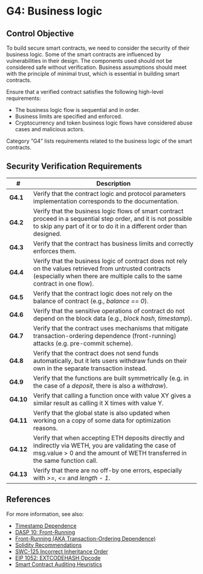 # G4: Business logic

## Control Objective

To build secure smart contracts, we need to consider the security of their business logic. Some of the smart contracts are influenced by vulnerabilities in their design.
The components used should not be considered safe without verification. Business assumptions should meet with the principle of minimal trust, which is essential in building smart contracts.

Ensure that a verified contract satisfies the following high-level requirements:
* The business logic flow is sequential and in order.
* Business limits are specified and enforced.
* Cryptocurrency and token business logic flows have considered abuse cases and malicious actors.

Category “G4” lists requirements related to the business logic of the smart contracts.

## Security Verification Requirements

| # | Description |
| --- | --- |
| **G4.1** | Verify that the contract logic and protocol parameters implementation corresponds to the documentation. | 
| **G4.2** | Verify that the business logic flows of smart contract proceed in a sequential step order, and it is not possible to skip any part of it or to do it in a different order than designed.  | 
| **G4.3** | Verify that the contract has business limits and correctly enforces them. | 
| **G4.4** | Verify that the business logic of contract does not rely on the values retrieved from untrusted contracts (especially when there are multiple calls to the same contract in one flow). | 
| **G4.5** | Verify that the contract logic does not rely on the balance of contract (e.g., *balance == 0*). | 
| **G4.6** | Verify that the sensitive operations of contract do not depend on the block data (e.g., *block hash*, *timestamp*). | 
| **G4.7** | Verify that the contract uses mechanisms that mitigate transaction-ordering dependence (front-running) attacks (e.g. pre-commit scheme). | 
| **G4.8** | Verify that the contract does not send funds automatically, but it lets users withdraw funds on their own in the separate transaction instead. |
| **G4.9** | Verify that the functions are built symmetrically (e.g. in the case of a *deposit*, there is also a *withdraw*). |
| **G4.10** | Verify that calling a function once with value XY gives a similar result as calling it X times with value Y. |
| **G4.11** | Verify that the global state is also updated when working on a copy of some data for optimization reasons. |
| **G4.12** | Verify that when accepting ETH deposits directly and indirectly via WETH, you are validating the case of msg.value > 0 and the amount of WETH transferred in the same function call. |
| **G4.13** | Verify that there are no off-by one errors, especially with *>=*, *<=* and *length - 1*. |

## References

For more information, see also:

* [Timestamp Dependence](https://consensys.github.io/smart-contract-best-practices/recommendations/#timestamp-dependence)
* [DASP 10: Front-Running](https://www.dasp.co/#item-7)
* [Front-Running (AKA Transaction-Ordering Dependence)](https://consensys.github.io/smart-contract-best-practices/known_attacks/)
* [Solidity Recommendations](https://consensys.github.io/smart-contract-best-practices/recommendations/)
* [SWC-125 Incorrect Inheritance Order](https://smartcontractsecurity.github.io/SWC-registry/docs/SWC-125)
* [EIP 1052: EXTCODEHASH Opcode](https://eips.ethereum.org/EIPS/eip-1052)
* [Smart Contract Auditing Heuristics](https://github.com/OpenCoreCH/smart-contract-auditing-heuristics?utm_source=substack&utm_medium=email#readme)
